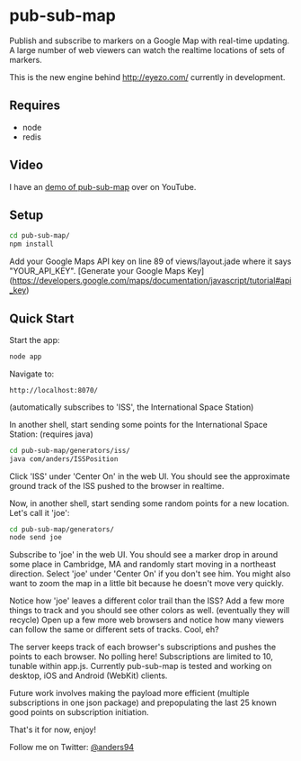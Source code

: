 pub-sub-map
===========

Publish and subscribe to markers on a Google Map with real-time updating. A large number of web viewers can watch the realtime locations of sets of markers.

This is the new engine behind http://eyezo.com/ currently in development.

Requires
----------------
* node
* redis

Video
---------------
I have an [demo of pub-sub-map](http://www.youtube.com/watch?v=Mn0wQZX0dt8) over on YouTube.

Setup
---------------
```sh
cd pub-sub-map/
npm install
```

Add your Google Maps API key on line 89 of views/layout.jade where it says "YOUR_API_KEY". [Generate your Google Maps Key]
(https://developers.google.com/maps/documentation/javascript/tutorial#api_key)

Quick Start
--------------------------------------------------------
Start the app:
```sh
node app
```

Navigate to:
```
http://localhost:8070/
```
(automatically subscribes to 'ISS', the International Space Station)

In another shell, start sending some points for the International Space Station: (requires java)
```sh
cd pub-sub-map/generators/iss/
java com/anders/ISSPosition
```

Click 'ISS' under 'Center On' in the web UI. You should see the approximate ground track of the ISS pushed to the browser in realtime.

Now, in another shell, start sending some random points for a new location. Let's call it 'joe':
```sh
cd pub-sub-map/generators/
node send joe
```

Subscribe to 'joe' in the web UI. You should see a marker drop in around some place in Cambridge, MA and randomly start moving in a northeast direction. Select 'joe' under 'Center On' if you don't see him. You might also want to zoom the map in a little bit because he doesn't move very quickly.

Notice how 'joe' leaves a different color trail than the ISS? Add a few more things to track and you should see other colors as well. (eventually they will recycle) Open up a few more web browsers and notice how many viewers can follow the same or different sets of tracks. Cool, eh?

The server keeps track of each browser's subscriptions and pushes the points to each browser. No polling here! Subscriptions are limited to 10, tunable within app.js. Currently pub-sub-map is tested and working on desktop, iOS and Android (WebKit) clients.

Future work involves making the payload more efficient (multiple subscriptions in one json package) and prepopulating the last 25 known good points on subscription initiation.

That's it for now, enjoy!

Follow me on Twitter: [@anders94](http://twitter.com/anders94)
